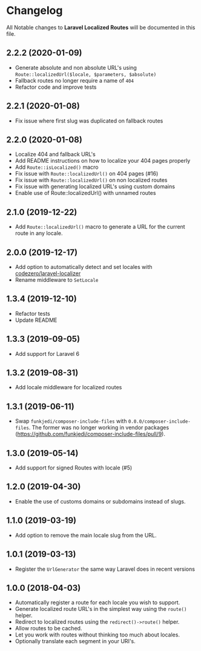 # Changelog

All Notable changes to **Laravel Localized Routes** will be documented in this file.

## 2.2.2 (2020-01-09)

- Generate absolute and non absolute URL's using `Route::localizedUrl($locale, $parameters, $absolute)`
- Fallback routes no longer require a name of `404`
- Refactor code and improve tests

## 2.2.1 (2020-01-08)

- Fix issue where first slug was duplicated on fallback routes

## 2.2.0 (2020-01-08)

- Localize 404 and fallback URL's
- Add README instructions on how to localize your 404 pages properly
- Add `Route::isLocalized()` macro
- Fix issue with `Route::localizedUrl()` on 404 pages (#16)
- Fix issue with `Route::localizedUrl()` on non localized routes
- Fix issue with generating localized URL's using custom domains
- Enable use of Route::localizedUrl() with unnamed routes

## 2.1.0 (2019-12-22)

- Add `Route::localizedUrl()` macro to generate a URL for the current route in any locale.

## 2.0.0 (2019-12-17)

- Add option to automatically detect and set locales with [codezero/laravel-localizer](https://github.com/codezero-be/laravel-localizer)
- Rename middleware to `SetLocale`

## 1.3.4 (2019-12-10)

- Refactor tests
- Update README

## 1.3.3 (2019-09-05)

- Add support for Laravel 6

## 1.3.2 (2019-08-31)

- Add locale middleware for localized routes

## 1.3.1 (2019-06-11)

- Swap `funkjedi/composer-include-files` with `0.0.0/composer-include-files`.
 The former was no longer working in vendor packages (https://github.com/funkjedi/composer-include-files/pull/9).

## 1.3.0 (2019-05-14)

- Add support for signed Routes with locale (#5)

## 1.2.0 (2019-04-30)

- Enable the use of customs domains or subdomains instead of slugs.

## 1.1.0 (2019-03-19)

- Add option to remove the main locale slug from the URL.

## 1.0.1 (2019-03-13)

- Register the `UrlGenerator` the same way Laravel does in recent versions

## 1.0.0 (2018-04-03)

- Automatically register a route for each locale you wish to support.
- Generate localized route URL's in the simplest way using the `route()` helper.
- Redirect to localized routes using the `redirect()->route()` helper.
- Allow routes to be cached.
- Let you work with routes without thinking too much about locales.
- Optionally translate each segment in your URI's.
